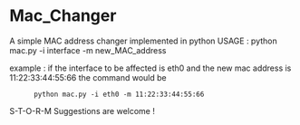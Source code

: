 # Mac_Changer
A simple MAC address changer implemented in python
USAGE :
python mac.py -i interface -m new_MAC_address

example : if the interface to be affected is eth0
          and the new mac address is 11:22:33:44:55:66
          the command would be 
          
          python mac.py -i eth0 -m 11:22:33:44:55:66
 
S-T-O-R-M
Suggestions are welcome !
